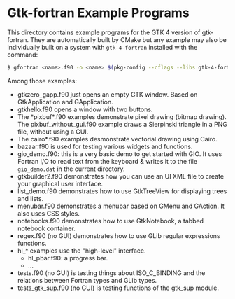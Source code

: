 # Gtk-fortran Example Programs

This directory contains example programs for the GTK 4 version of gtk-fortran.
They are automatically built by CMake but any example may also be individually
built on a system with `gtk-4-fortran` installed with the command:

```bash
$ gfortran <name>.f90 -o <name> $(pkg-config --cflags --libs gtk-4-fortran)
```

Among those examples:

- gtkzero_gapp.f90 just opens an empty GTK window. Based on GtkApplication and GApplication.
- gtkhello.f90 opens a window with two buttons.
- The \*pixbuf\*.f90 examples demonstrate pixel drawing (bitmap drawing). The pixbuf\_without\_gui.f90 example draws a Sierpinski triangle in a PNG file, without using a GUI.
- The cairo\*.f90 examples desmonstrate vectorial drawing using Cairo.
- bazaar.f90 is used for testing various widgets and functions.
- gio_demo.f90: this is a very basic demo to get started with GIO. It uses
Fortran I/O to read text from the keyboard & writes it to the file `gio_demo.dat`
in the current directory.
- gtkbuilder2.f90 demonstrates how you can use an UI XML file to create your
graphical user interface.
- list_demo.f90 demonstrates how to use GtkTreeView for displaying trees and
lists.
- menubar.f90 demonstrates a menubar based on GMenu and GAction. It also uses CSS styles.
- notebooks.f90 demonstrates how to use GtkNotebook, a tabbed notebook container.
- regex.f90 (no GUI) demonstrates how to use GLib regular expressions functions.
- hl_\* examples use the "high-level" interface.
    - hl_pbar.f90: a progress bar.
    - ...
- tests.f90 (no GUI) is testing things about ISO_C_BINDING and the relations between
Fortran types and GLib types.
- tests_gtk_sup.f90 (no GUI) is testing functions of the gtk_sup module.
